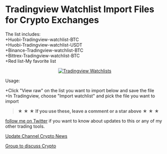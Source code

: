 # Tradingview Watchlist Import Files for Crypto Exchanges
The list includes:</br>
+Huobi-Tradingview-watchlist-BTC</br>
+Huobi-Tradingview-watchlist-USDT</br>
+Binance-Tradingview-watchlist-BTC</br>
+Bittrex-Tradingview-watchlist-BTC</br>
+Red list-My favorite list</br>

<p align="center">
  <a target="_blank" rel="noopener noreferrer" href="https://www.upsieutoc.com/images/2019/05/13/2019-05-13_08-50-33.png"><img src="https://www.upsieutoc.com/images/2019/05/13/2019-05-13_08-50-33.png" alt="Tradingview Watchlists" data-canonical-src="https://www.upsieutoc.com/images/2019/05/13/2019-05-13_08-50-33.png" style="max-width:100%;"></a>
</p>

Usage:

+Click "View raw" on the list you want to import below and save the file</br>
+In Tradingview, choose "Import watchlist" and pick the file you want to import</br>

<blockquote>
<p>★	★	★ <strong>If you use these, leave a comment or a star above</strong>	★	★	★</p>
</blockquote>

<p><a href="https://twitter.com/anhngt" rel="nofollow">follow me on Twitter</a> if you want to know about updates to this or any of my other trading tools.</p>
<p><a href="https://t.me/vnrypto" rel="nofollow">Update Channel Crypto News</a>
<p><a href="https://t.me/vnryptogroup" rel="nofollow">Group to discuss Crypto</a>
